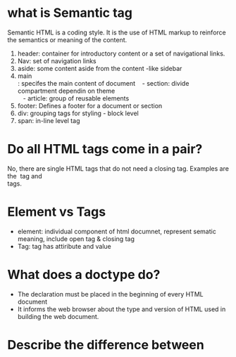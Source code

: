 # what is Semantic tag

Semantic HTML is a coding style. It is the use of HTML markup to reinforce the semantics or meaning of the content.

1. header: container for introductory content or a set of navigational links.
2. Nav: set of navigation links
3. aside: some content aside from the content -like sidebar
4. main </br>: specifes the main content of document
   &nbsp;&nbsp; - section: divide compartment dependin on theme </br>
   &nbsp;&nbsp; - article: group of reusable elements
5. footer: Defines a footer for a document or section
6. div: grouping tags for styling - block level
7. span: in-line level tag

# Do all HTML tags come in a pair?

No, there are single HTML tags that do not need a closing tag. Examples are the <img> tag and <br> tags.

# Element vs Tags

- element: individual component of html documnet, represent sematic meaning, include open tag & closing tag
- Tag: tag has attiribute and value

# What does a doctype do?

- The <!DOCTYPE html> declaration must be placed in the beginning of every HTML document
- It informs the web browser about the type and version of HTML used in building the web document.

# Describe the difference between <script>, <script async> and <script defer>.

- script: used to define a client-side script
- script async: the script will be executed while the page continues the parsing
- script defer: The defer attribute tells the browser to only execute the script file once the HTML document has been fully parsed

# Describe the difference between a cookie, sessionStorage and localStorage.

- Cookie: When user visit a web page, user profile can be stored in a cookie, next time user visit tha page, cookie remembers the user profile
- local storage: data persist until explicityl deleted
- session storage: changes are only available per tab

# How do you serve a page with content in multiple languages?

# What kind of things must you be wary of when designing or developing for multilingual sites?#

# What are data- attributes good for?

# Consider HTML5 as an open web platform. What are the building blocks of HTML5?

# Why is it generally a good idea to position CSS <link>s between <head></head> and JS <script>s just before </body>? Do you know any exceptions?
- Putting <link>s in the head is part of the specification. 
- The problem with putting stylesheets near the bottom of the document is that Some browsers block rendering to avoid having to repaint elements of the page if their styles change. The user is stuck viewing a blank white page. It prevents the flash of unstyled contents.

# What is progressive rendering?

# Why you would use a srcset attribute in an image tag? Explain the process the browser uses when evaluating the content of this attribute.

# Have you used different HTML templating languages before?

# What is the difference between canvas and svg?
